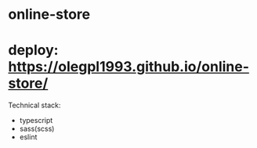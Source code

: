 # online-store
# deploy: https://olegpl1993.github.io/online-store/

Technical stack:
- typescript
- sass(scss)
- eslint
